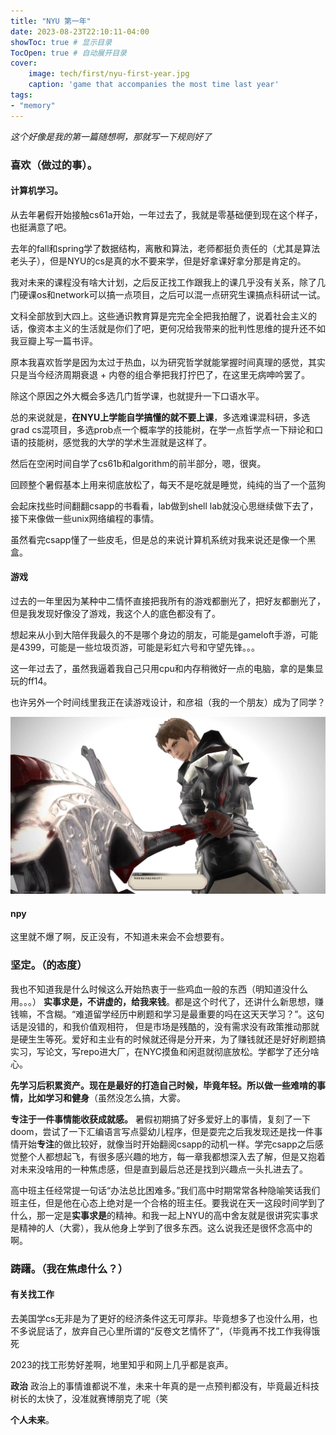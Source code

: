 ```yaml
---
title: "NYU 第一年"
date: 2023-08-23T22:10:11-04:00
showToc: true # 显示目录
TocOpen: true # 自动展开目录
cover:
    image: tech/first/nyu-first-year.jpg
    caption: 'game that accompanies the most time last year'
tags: 
- "memory"
---
```

*这个好像是我的第一篇随想啊，那就写一下规则好了*


### 喜欢（做过的事）。

#### 计算机学习。
从去年暑假开始接触cs61a开始，一年过去了，我就是零基础便到现在这个样子，也挺满意了吧。

去年的fall和spring学了数据结构，离散和算法，老师都挺负责任的（尤其是算法老头子），但是NYU的cs是真的水不要来学，但是好拿课好拿分那是肯定的。

我对未来的课程没有啥大计划，之后反正找工作跟我上的课几乎没有关系，除了几门硬课os和network可以搞一点项目，之后可以混一点研究生课搞点科研试一试。

文科全部放到大四上。这些通识教育算是完完全全把我拍醒了，说着社会主义的话，像资本主义的生活就是你们了吧，更何况给我带来的批判性思维的提升还不如我豆瓣上写一篇书评。

原本我喜欢哲学是因为太过于热血，以为研究哲学就能掌握时间真理的感觉，其实只是当今经济周期衰退 + 内卷的组合拳把我打拧巴了，在这里无病呻吟罢了。

除这个原因之外大概会多选几门哲学课，也就提升一下口语水平。

总的来说就是，**在NYU上学能自学搞懂的就不要上课**，多选难课混科研，多选grad cs混项目，多选prob点一个概率学的技能树，在学一点哲学点一下辩论和口语的技能树，感觉我的大学的学术生涯就是这样了。

然后在空闲时间自学了cs61b和algorithm的前半部分，嗯，很爽。

回顾整个暑假基本上用来彻底放松了，每天不是吃就是睡觉，纯纯的当了一个蓝狗

会起床找些时间翻翻csapp的书看看，lab做到shell lab就没心思继续做下去了，接下来像做一些unix网络编程的事情。

虽然看完csapp懂了一些皮毛，但是总的来说计算机系统对我来说还是像一个黑盒。

#### 游戏
过去的一年里因为某种中二情怀直接把我所有的游戏都删光了，把好友都删光了，但是我发现好像没了游戏，我这个人的底色都没有了。

想起来从小到大陪伴我最久的不是哪个身边的朋友，可能是gameloft手游，可能是4399，可能是一些垃圾页游，可能是彩虹六号和守望先锋。。。

这一年过去了，虽然我逼着我自己只用cpu和内存稍微好一点的电脑，拿的是集显玩的ff14。

也许另外一个时间线里我正在读游戏设计，和彦祖（我的一个朋友）成为了同学？ 

![](pic/0859be1fa3743eaa06e87891bec1653.jpg)

#### npy
这里就不爆了啊，反正没有，不知道未来会不会想要有。

### 坚定。（的态度）
我也不知道我是什么时候这么开始热衷于一些鸡血一般的东西（明知道没什么用。。。）
**实事求是，不讲虚的，给我来钱**。都是这个时代了，还讲什么新思想，赚钱嘛，不含糊。“难道留学经历中刷题和学习是最重要的吗在这天天学习？”。这句话是没错的，和我价值观相符，
但是市场是残酷的，没有需求没有政策推动那就是硬生生等死。爱好和主业有的时候就还得是分开来，为了赚钱就还是好好刷题搞实习，写论文，写repo进大厂，在NYC摸鱼和闲逛就彻底放松。学都学了还分啥心。

**先学习后积累资产。**现在是最好的打造自己时候，毕竟年轻。所以做一些难啃的事情，比如**学习和健身**（虽然没怎么搞，大雾。

**专注于一件事情能收获成就感。**
暑假初期搞了好多爱好上的事情，复刻了一下doom，尝试了一下汇编语言写点婴幼儿程序，但是耍完之后我发现还是找一件事情开始**专注**的做比较好，就像当时开始翻阅csapp的动机一样。学完csapp之后感觉整个人都想起飞，有很多感兴趣的地方，每一章我都想深入去了解，但是又抱着对未来没啥用的一种焦虑感，但是直到最后总还是找到兴趣点一头扎进去了。

高中班主任经常提一句话“办法总比困难多。”我们高中时期常常各种隐喻笑话我们班主任，但是他在心态上绝对是一个合格的班主任。要我说在天一这段时间学到了什么，那一定是**实事求是**的精神。和我一起上NYU的高中舍友就是很讲究实事求是精神的人（大雾），我从他身上学到了很多东西。这么说我还是很怀念高中的啊。

### 踌躇。（我在焦虑什么？）
#### **有关找工作**
去美国学cs无非是为了更好的经济条件这无可厚非。毕竟想多了也没什么用，也不多说屁话了，放弃自己心里所谓的“反卷文艺情怀了”，（毕竟再不找工作我得饿死

2023的找工形势好差啊，地里知乎和网上几乎都是哀声。

**政治**
政治上的事情谁都说不准，未来十年真的是一点预判都没有，毕竟最近科技树长的太快了，没准就赛博朋克了呢（笑

**个人未来**。
